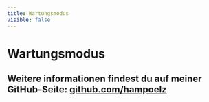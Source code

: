 ```yaml
---
title: Wartungsmodus
visible: false
---
```


# Wartungsmodus

## Weitere informationen findest du auf meiner GitHub-Seite: [github.com/hampoelz](https://github.com/hampoelz)
